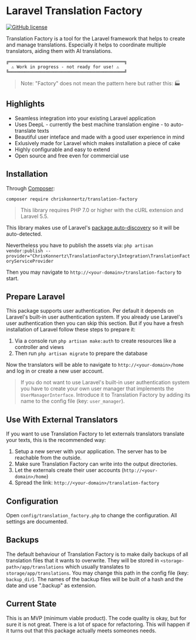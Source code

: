 # Laravel Translation Factory

[![GitHub license](https://img.shields.io/badge/license-MIT-blue.svg)](https://raw.githubusercontent.com/chriskonnertz/translation-factory/master/LICENSE)

Translation Factory is a tool for the Laravel framework that helps to create and manage translations.
Especially it helps to coordinate multiple translators, aiding them with AI translations.

```
╔════════════════════════════════════════════╗
  ⚠ Work in progress - not ready for use! ⚠ 
╚════════════════════════════════════════════╝
```

> Note: "Factory" does not mean the pattern here but rather this: 🏭

## Highlights

* Seamless integration into your existing Laravel application
* Uses DeepL - currently the best machine translation engine - to auto-translate texts
* Beautiful user inteface and made with a good user experience in mind
* Exlusively made for Laravel which makes installation a piece of cake
* Highly configurable and easy to extend
* Open source and free even for commercial use

## Installation

Through [Composer](https://getcomposer.org/):

```
composer require chriskonnertz/translation-factory
```

> This library requires PHP 7.0 or higher with the cURL extension and Laravel 5.5.

This library makes use of Laravel's 
[package auto-discovery](https://medium.com/@taylorotwell/package-auto-discovery-in-laravel-5-5-ea9e3ab20518)
 so it will be auto-detected.
 
Nevertheless you have to publish the assets via: `php artisan vendor:publish --provider="ChrisKonnertz\TranslationFactory\Integration\TranslationFactoryServiceProvider`

Then you may navigate to `http://<your-domain>/translation-factory` to start. 

## Prepare Laravel

This package supports user authentication. Per default it depends on Laravel's built-in user authentication system.
If you already use Laravel's user authentication then you can skip this section. 
But if you have a fresh installation of Laravel follow these steps to prepare it:

1. Via a console run `php artisan make:auth` to create resources like a controller and views
2. Then run `php artisan migrate` to prepare the database

Now the translators will be able to navigate to `http://<your-domain>/home` and log in or create a new user account.

> If you do not want to use Laravel's built-in user authentication system you have to create your own user manager 
that implements the `UserManagerInterface`. Introduce it to Translation Factory by adding its name to the config file
(key: `user_manager`).

## Use With External Translators

If you want to use Translation Factory to let externals translators translate your texts, this is the recommended way:

1. Setup a new server with your application. The server has to be reachable from the outside.
2. Make sure Translation Factory can write into the output directories.
3. Let the externals create their user accounts (`http://<your-domain>/home`)
4. Spread the link: `http://<your-domain>/translation-factory`

## Configuration

Open `config/translation_factory.php` to change the configuration. All settings are documented.

## Backups

The default behaviour of Translation Factory is to make daily backups of all translation files
 that it wants to overwrite. They will be stored in `<storage-path>/app/translations` which usually
 translates to `storage/app/translations`. You may change this path in the config file (key: `backup_dir`). 
 The names of the backup files will be built of a hash and the date and use ".backup" as extension.

## Current State

This is an MVP (minimum viable product). The code quality is okay, but for sure it is not great. 
There is a lot of space for refactoring. This will happen if it turns out that this package actually meets 
someones needs. 
